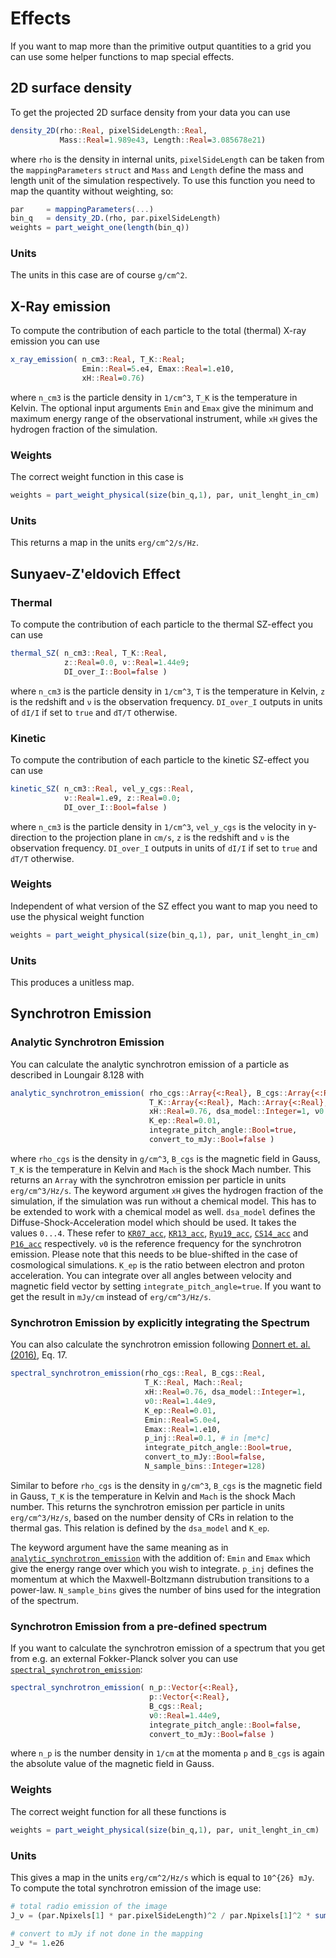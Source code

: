 # Effects

If you want to map more than the primitive output quantities to a grid you can use some helper functions to map special effects.

## 2D surface density

To get the projected 2D surface density from your data you can use

```julia
density_2D(rho::Real, pixelSideLength::Real, 
           Mass::Real=1.989e43, Length::Real=3.085678e21)
```

where `rho` is the density in internal units, `pixelSideLength` can be taken from the `mappingParameters` `struct` and `Mass` and `Length` define the mass and length unit of the simulation respectively.
To use this function you need to map the quantity without weighting, so:

```julia
par     = mappingParameters(...)
bin_q   = density_2D.(rho, par.pixelSideLength)
weights = part_weight_one(length(bin_q))
```
### Units

The units in this case are of course ``g/cm^2``.


## X-Ray emission

To compute the contribution of each particle to the total (thermal) X-ray emission you can use

```julia
x_ray_emission( n_cm3::Real, T_K::Real; 
                Emin::Real=5.e4, Emax::Real=1.e10, 
                xH::Real=0.76)
```
where `n_cm3` is the particle density in ``1/cm^3``, `T_K` is the temperature in Kelvin. The optional input arguments `Emin` and `Emax` give the minimum and maximum energy range of the observational instrument, while `xH` gives the hydrogen fraction of the simulation.

### Weights

The correct weight function in this case is

```julia
weights = part_weight_physical(size(bin_q,1), par, unit_lenght_in_cm)
```

### Units

This returns a map in the units ``erg/cm^2/s/Hz``.

## Sunyaev-Z'eldovich Effect

### Thermal

To compute the contribution of each particle to the thermal SZ-effect you can use

```julia
thermal_SZ( n_cm3::Real, T_K::Real, 
            z::Real=0.0, ν::Real=1.44e9; 
            DI_over_I::Bool=false )
```

where `n_cm3` is the particle density in ``1/cm^3``, `T` is the temperature in Kelvin, `z` is the redshift and `ν` is the observation frequency. `DI_over_I` outputs in units of ``dI/I`` if set to `true` and `dT/T` otherwise.

### Kinetic

To compute the contribution of each particle to the kinetic SZ-effect you can use

```julia
kinetic_SZ( n_cm3::Real, vel_y_cgs::Real, 
            ν::Real=1.e9, z::Real=0.0; 
            DI_over_I::Bool=false )
```

where `n_cm3` is the particle density in ``1/cm^3``, `vel_y_cgs` is the velocity in y-direction to the projection plane in `cm/s`, `z` is the redshift and `ν` is the observation frequency. `DI_over_I` outputs in units of ``dI/I`` if set to `true` and `dT/T` otherwise.

### Weights
Independent of what version of the SZ effect you want to map you need to use the physical weight function

```julia
weights = part_weight_physical(size(bin_q,1), par, unit_lenght_in_cm)
```

### Units

This produces a unitless map.


## Synchrotron Emission

### Analytic Synchrotron Emission

You can calculate the analytic synchrotron emission of a particle as described in Loungair 8.128 with

```julia
analytic_synchrotron_emission( rho_cgs::Array{<:Real}, B_cgs::Array{<:Real},
                               T_K::Array{<:Real}, Mach::Array{<:Real};
                               xH::Real=0.76, dsa_model::Integer=1, ν0::Real=1.44e9,
                               K_ep::Real=0.01,
                               integrate_pitch_angle::Bool=true,
                               convert_to_mJy::Bool=false )
```

where `rho_cgs` is the density in ``g/cm^3``, `B_cgs` is the magnetic field in Gauss, `T_K` is the temperature in Kelvin and `Mach` is the shock Mach number.
This returns an `Array` with the synchrotron emission per particle in units ``erg/cm^3/Hz/s``.
The keyword argument `xH` gives the hydrogen fraction of the simulation, if the simulation was run without a chemical model. This has to be extended to work with a chemical model as well.
`dsa_model` defines the Diffuse-Shock-Acceleration model which should be used. It takes the values `0...4`. These refer to [`KR07_acc`](@ref), [`KR13_acc`](@ref), [`Ryu19_acc`](@ref), [`CS14_acc`](@ref) and [`P16_acc`](@ref) respectively.
`ν0` is the reference frequency for the synchrotron emission. Please note that this needs to be blue-shifted in the case of cosmological simulations.
`K_ep` is the ratio between electron and proton acceleration.
You can integrate over all angles between velocity and magnetic field vector by setting `integrate_pitch_angle=true`.
If you want to get the result in ``mJy/cm`` instead of ``erg/cm^3/Hz/s``.

### Synchrotron Emission by explicitly integrating the Spectrum

You can also calculate the synchrotron emission following [Donnert et. al. (2016)](https://academic.oup.com/mnras/article/462/2/2014/2589941), Eq. 17.

```julia
spectral_synchrotron_emission(rho_cgs::Real, B_cgs::Real,
                              T_K::Real, Mach::Real;
                              xH::Real=0.76, dsa_model::Integer=1, 
                              ν0::Real=1.44e9,
                              K_ep::Real=0.01,
                              Emin::Real=5.0e4,
                              Emax::Real=1.e10,
                              p_inj::Real=0.1, # in [me*c]
                              integrate_pitch_angle::Bool=true,
                              convert_to_mJy::Bool=false,
                              N_sample_bins::Integer=128)

```

Similar to before `rho_cgs` is the density in ``g/cm^3``, `B_cgs` is the magnetic field in Gauss, `T_K` is the temperature in Kelvin and `Mach` is the shock Mach number.
This returns the synchrotron emission per particle in units ``erg/cm^3/Hz/s``, based on the number density of CRs in relation to the thermal gas. This relation is defined by the `dsa_model` and `K_ep`.

The keyword argument have the same meaning as in [`analytic_synchrotron_emission`](@ref) with the addition of:
`Emin` and `Emax` which give the energy range over which you wish to integrate.
`p_inj` defines the momentum at which the Maxwell-Boltzmann distrubution transitions to a power-law.
`N_sample_bins` gives the number of bins used for the integration of the spectrum.


### Synchrotron Emission from a pre-defined spectrum

If you want to calculate the synchrotron emission of a spectrum that you get from e.g. an external Fokker-Planck solver you can use [`spectral_synchrotron_emission`](@ref):

```julia
spectral_synchrotron_emission( n_p::Vector{<:Real}, 
                               p::Vector{<:Real},
                               B_cgs::Real;
                               ν0::Real=1.44e9,
                               integrate_pitch_angle::Bool=false,
                               convert_to_mJy::Bool=false )
```

where `n_p` is the number density in ``1/cm`` at the momenta `p` and `B_cgs` is again the absolute value of the magnetic field in Gauss.

### Weights

The correct weight function for all these functions is

```julia
weights = part_weight_physical(size(bin_q,1), par, unit_lenght_in_cm)
```

### Units

This gives a map in the units ``erg/cm^2/Hz/s`` which is equal to ``10^{26} mJy``.
To compute the total synchrotron emission of the image use:
```julia
# total radio emission of the image
J_ν = (par.Npixels[1] * par.pixelSideLength)^2 / par.Npixels[1]^2 * sum(image)

# convert to mJy if not done in the mapping
J_ν *= 1.e26
```